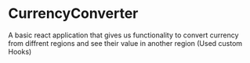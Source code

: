 # CurrencyConverter
A basic react application that gives us functionality to convert currency from diffrent regions and see their value in another region (Used custom Hooks)
